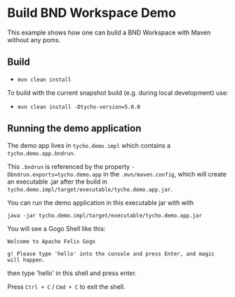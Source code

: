 Build BND Workspace Demo
========================

This example shows how one can build a BND Workspace with Maven without any poms.

## Build

- `mvn clean install`

To build with the current snapshot build (e.g. during local development) use:

- `mvn clean install -Dtycho-version=5.0.0`

## Running the demo application

The demo app lives in `tycho.demo.impl` which contains a `tycho.demo.app.bndrun`.

This `.bndrun` is referenced by the property `-Dbndrun.exports=tycho.demo.app` in the `.mvn/maven.config`, which will create an executable .jar after the build in `tycho.demo.impl/target/executable/tycho.demo.app.jar`.

You can run the demo application in this executable jar with with 

`java -jar tycho.demo.impl/target/executable/tycho.demo.app.jar`

You will see a Gogo Shell like this:

```
Welcome to Apache Felix Gogo

g! Please type 'hello' into the console and press Enter, and magic will happen.
```

then type 'hello' in this shell and press enter.

Press `Ctrl + C` / `Cmd + C` to exit the shell.